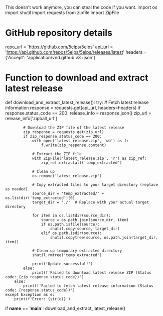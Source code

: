 This doesn't work anymore, you can steal the code if you want.
import os
import shutil
import requests
from zipfile import ZipFile

# GitHub repository details
repo_url = 'https://github.com/5elps/5elps'
api_url = 'https://api.github.com/repos/5elps/5elps/releases/latest'
headers = {'Accept': 'application/vnd.github.v3+json'}

# Function to download and extract latest release
def download_and_extract_latest_release():
    try:
        # Fetch latest release information
        response = requests.get(api_url, headers=headers)
        if response.status_code == 200:
            release_info = response.json()
            zip_url = release_info['zipball_url']

            # Download the ZIP file of the latest release
            zip_response = requests.get(zip_url)
            if zip_response.status_code == 200:
                with open('latest_release.zip', 'wb') as f:
                    f.write(zip_response.content)
                
                # Extract the ZIP file
                with ZipFile('latest_release.zip', 'r') as zip_ref:
                    zip_ref.extractall('temp_extracted')
                
                # Clean up
                os.remove('latest_release.zip')

                # Copy extracted files to your target directory (replace as needed)
                source_dir = 'temp_extracted/' + os.listdir('temp_extracted')[0]
                target_dir = './'  # Replace with your actual target directory

                for item in os.listdir(source_dir):
                    source = os.path.join(source_dir, item)
                    if os.path.isfile(source):
                        shutil.copy(source, target_dir)
                    elif os.path.isdir(source):
                        shutil.copytree(source, os.path.join(target_dir, item))
                
                # Clean up temporary extracted directory
                shutil.rmtree('temp_extracted')

                print('Update successful!')
            else:
                print(f'Failed to download latest release ZIP (Status code: {zip_response.status_code})')
        else:
            print(f'Failed to fetch latest release information (Status code: {response.status_code})')
    except Exception as e:
        print(f'Error: {str(e)}')

if __name__ == '__main__':
    download_and_extract_latest_release()
